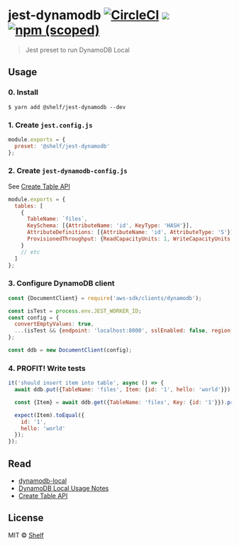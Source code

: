 # jest-dynamodb [![CircleCI](https://circleci.com/gh/shelfio/jest-dynamodb/tree/master.svg?style=svg)](https://circleci.com/gh/shelfio/jest-dynamodb/tree/master) ![](https://img.shields.io/badge/code_style-prettier-ff69b4.svg) [![npm (scoped)](https://img.shields.io/npm/v/@shelf/jest-dynamodb.svg)](https://www.npmjs.com/package/@shelf/jest-dynamodb)

> Jest preset to run DynamoDB Local

## Usage

### 0. Install

```
$ yarn add @shelf/jest-dynamodb --dev
```

### 1. Create `jest.config.js`

```js
module.exports = {
  preset: '@shelf/jest-dynamodb'
};
```

### 2. Create `jest-dynamodb-config.js`

See [Create Table API](https://docs.aws.amazon.com/AWSJavaScriptSDK/latest/AWS/DynamoDB.html#createTable-property)

```js
module.exports = {
  tables: [
    {
      TableName: `files`,
      KeySchema: [{AttributeName: 'id', KeyType: 'HASH'}],
      AttributeDefinitions: [{AttributeName: 'id', AttributeType: 'S'}],
      ProvisionedThroughput: {ReadCapacityUnits: 1, WriteCapacityUnits: 1}
    }
    // etc
  ]
};
```

### 3. Configure DynamoDB client

```js
const {DocumentClient} = require('aws-sdk/clients/dynamodb');

const isTest = process.env.JEST_WORKER_ID;
const config = {
  convertEmptyValues: true,
  ...(isTest && {endpoint: 'localhost:8000', sslEnabled: false, region: 'local-env'})
};

const ddb = new DocumentClient(config);
```

### 4. PROFIT! Write tests

```js
it('should insert item into table', async () => {
  await ddb.put({TableName: 'files', Item: {id: '1', hello: 'world'}}).promise();

  const {Item} = await ddb.get({TableName: 'files', Key: {id: '1'}}).promise();

  expect(Item).toEqual({
    id: '1',
    hello: 'world'
  });
});
```

## Read

- [dynamodb-local](https://github.com/rynop/dynamodb-local)
- [DynamoDB Local Usage Notes](https://docs.aws.amazon.com/amazondynamodb/latest/developerguide/DynamoDBLocal.UsageNotes.html)
- [Create Table API](https://docs.aws.amazon.com/AWSJavaScriptSDK/latest/AWS/DynamoDB.html#createTable-property)

## License

MIT © [Shelf](https://shelf.io)
